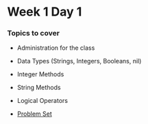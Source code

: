 # Week 1 Day 1

### Topics to cover
+ Administration for the class
+ Data Types (Strings, Integers, Booleans, nil)
+ Integer Methods
+ String Methods
+ Logical Operators

+ [Problem Set][problems]

[problems]: ./problems/problems.md
